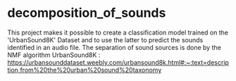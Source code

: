 # decomposition_of_sounds
This project makes it possible to create a classification model trained on the 'UrbanSound8K' Dataset and to use the latter to predict the sounds identified in an audio file.
The separation of sound sources is done by the NMF algorithm
UrbanSound8K : https://urbansounddataset.weebly.com/urbansound8k.html#:~:text=description,from%20the%20urban%20sound%20taxonomy
